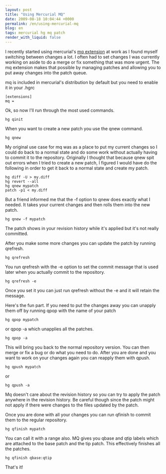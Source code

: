 ```yaml
---
layout: post
title: "Using Mercurial MQ"
date: 2009-08-18 10:04:44 +0000
permalink: /en/using-mercurial-mq
blog: en
tags: mercurial hg mq patch
render_with_liquid: false
---
```


I recently started using mercurial's [mq
extension](http://mercurial.selenic.com/wiki/MqExtension) at work as I
found myself switching between changes a lot. I often had to set changes
I was currently working on aside to do a merge or fix something that was
more urgent. The mq extension makes that possible by managing patches
and allowing you to put away changes into the patch queue.

mq is included in mercurial's distribution by default but you need to
enable it in your .hgrc

```text
[extensions]
mq =
```

Ok, so now I'll run through the most used commands.

```text
hg qinit
```

When you want to create a new patch you use the qnew command.

```text
hg qnew
```

My original use case for mq was as a place to put my current changes so
I could do back to a normal state and do some work without actually
having to commit it to the repository. Originally I thought that because
qnew spit out errors when I tried to create a new patch, I figured I
would have do the following in order to get it back to a normal state
and create my patch.

```text
hg diff -U > my.diff
hg revert --all
hg qnew mypatch
patch -p1 < my.diff
```

But a friend informed me that the -f option to qnew does exactly what I
needed. It takes your current changes and then rolls them into the new
patch.

```text
hg qnew -f mypatch
```

The patch shows in your revision history while it's applied but it's not
really committed.

After you make some more changes you can update the patch by running
qrefresh.

```text
hg qrefresh
```

You run qrefresh with the -e option to set the commit message that is
used later when you actually commit to the repository.

```text
hg qrefresh -e
```

Once you set it you can just run qrefresh without the -e and it will
retain the message.

Here's the fun part. If you need to put the changes away you can unapply
them off by running qpop with the name of your patch

```text
hg qpop mypatch
```

or qpop -a which unapplies all the patches.

```text
hg qpop -a
```

This will bring you back to the normal repository version. You can then
merge or fix a bug or do what you need to do. After you are done and you
want to work on your changes again you can reapply them with qpush.

```text
hg qpush mypatch
```

or

```text
hg qpush -a
```

Mq doesn't care about the revision history so you can try to apply the
patch anywhere in the revision history. Be careful though since the
patch might not apply if there were changes to the files updated by the
patch.

Once you are done with all your changes you can run qfinish to commit
them to the regular repository.

```text
hg qfinish mypatch
```

You can call it with a range also. MQ gives you qbase and qtip labels
which are attached to the base patch and the tip patch. This effectively
finishes all the patches.

```text
hg qfinish qbase:qtip
```

That's it\!
